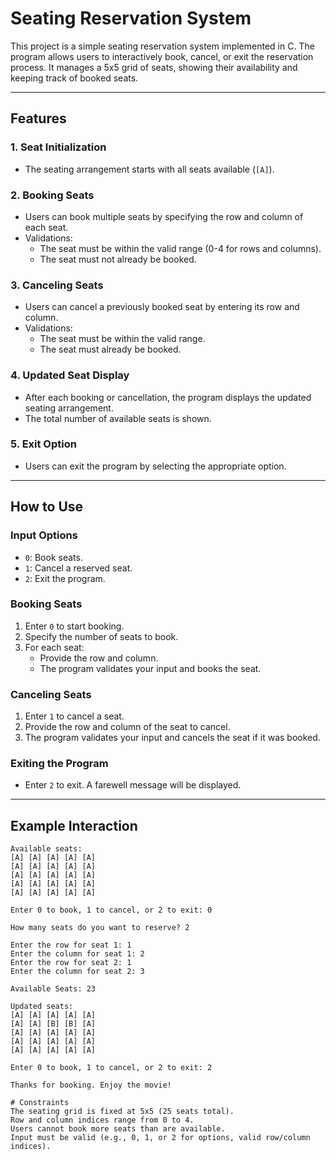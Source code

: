 # Seating Reservation System

This project is a simple seating reservation system implemented in C. The program allows users to interactively book, cancel, or exit the reservation process. 
It manages a 5x5 grid of seats, showing their availability and keeping track of booked seats.

---

## Features

### 1. Seat Initialization
- The seating arrangement starts with all seats available (`[A]`).

### 2. Booking Seats
- Users can book multiple seats by specifying the row and column of each seat.
- Validations:
  - The seat must be within the valid range (0-4 for rows and columns).
  - The seat must not already be booked.

### 3. Canceling Seats
- Users can cancel a previously booked seat by entering its row and column.
- Validations:
  - The seat must be within the valid range.
  - The seat must already be booked.

### 4. Updated Seat Display
- After each booking or cancellation, the program displays the updated seating arrangement.
- The total number of available seats is shown.

### 5. Exit Option
- Users can exit the program by selecting the appropriate option.

---

## How to Use

### Input Options
- `0`: Book seats.
- `1`: Cancel a reserved seat.
- `2`: Exit the program.

### Booking Seats
1. Enter `0` to start booking.
2. Specify the number of seats to book.
3. For each seat:
   - Provide the row and column.
   - The program validates your input and books the seat.

### Canceling Seats
1. Enter `1` to cancel a seat.
2. Provide the row and column of the seat to cancel.
3. The program validates your input and cancels the seat if it was booked.

### Exiting the Program
- Enter `2` to exit. A farewell message will be displayed.

---

## Example Interaction

```plaintext
Available seats:
[A] [A] [A] [A] [A] 
[A] [A] [A] [A] [A] 
[A] [A] [A] [A] [A] 
[A] [A] [A] [A] [A] 
[A] [A] [A] [A] [A] 

Enter 0 to book, 1 to cancel, or 2 to exit: 0

How many seats do you want to reserve? 2

Enter the row for seat 1: 1
Enter the column for seat 1: 2
Enter the row for seat 2: 1
Enter the column for seat 2: 3

Available Seats: 23

Updated seats:
[A] [A] [A] [A] [A] 
[A] [A] [B] [B] [A] 
[A] [A] [A] [A] [A] 
[A] [A] [A] [A] [A] 
[A] [A] [A] [A] [A] 

Enter 0 to book, 1 to cancel, or 2 to exit: 2

Thanks for booking. Enjoy the movie!

# Constraints
The seating grid is fixed at 5x5 (25 seats total).
Row and column indices range from 0 to 4.
Users cannot book more seats than are available.
Input must be valid (e.g., 0, 1, or 2 for options, valid row/column indices).
